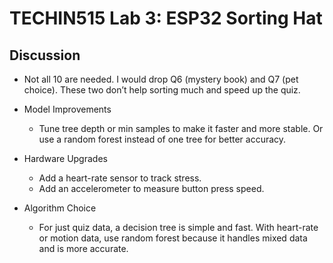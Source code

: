 # TECHIN515 Lab 3: ESP32 Sorting Hat

## Discussion

- Not all 10 are needed. I would drop Q6 (mystery book) and Q7 (pet choice). These two don’t help sorting much and speed up the quiz.

- Model Improvements
  - Tune tree depth or min samples to make it faster and more stable. Or use a random forest instead of one tree for better accuracy.
- Hardware Upgrades
  - Add a heart-rate sensor to track stress.
  - Add an accelerometer to measure button press speed.
- Algorithm Choice
  - For just quiz data, a decision tree is simple and fast. With heart-rate or motion data, use random forest because it handles mixed data and is more accurate.
